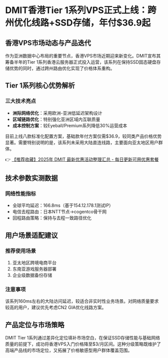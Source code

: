 # DMIT香港Tier 1系列VPS正式上线：跨州优化线路+SSD存储，年付$36.9起

## 香港VPS市场动态与产品迭代
作为亚洲数据中心布局的重要节点，香港VPS市场近期迎来新变化。DMIT宣布其筹备半年的Tier 1系列香港云服务器正式投入运营，该系列在保持SSD固态硬盘存储优势的同时，通过跨州路由优化实现了价格体系重构。

## Tier 1系列核心优势解析
### 三大技术亮点
- **洲际网络优化**：采用欧洲-亚洲低延迟架构设计
- **区域链路优化**：特别强化亚洲区域内互联质量
- **成本控制方案**：较Eyeball/Premium系列降低30%运营成本

目前上线八款标准化配置方案，基础款年付方案仅需$36.9，较同类产品价格优势显著。需要特别说明的是，该系列未采用大陆直连线路，主要面向亚太地区用户群体。

👉 [【推荐收藏】2025年 DMIT 最新优惠活动整理汇总 - 每日更新可用优惠套餐](https://bit.ly/dmit_coupon)

## 技术参数实测数据
### 网络性能指标
- 全球平均延迟：166.8ms（基于154.12.178.1测试IP）
- 电信去程路由：日本NTT节点→cogentco骨干网
- 回程路由策略：保持与去程一致路径优化

## 用户场景适配建议
### 推荐使用场景
1. 亚太地区跨境电商平台
2. 东南亚游戏服务器部署
3. 企业级数据备份存储

### 注意事项
该系列160ms左右的大陆访问延迟，较适合非实时性业务场景。对网络质量要求较高的用户，建议优先考虑CN2 GIA优化线路方案。

## 产品定位与市场策略
DMIT Tier 1系列通过差异化定位填补市场空白，在保证SSD存储性能与基础网络质量的前提下，成功将香港VPS入门价格降至$3/月区间。这种分级策略既维护了高端产品线的市场定位，又拓展了价格敏感型用户群体覆盖范围。